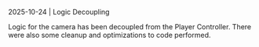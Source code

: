 2025-10-24 | Logic Decoupling

Logic for the camera has been decoupled from the Player Controller. There were also some cleanup and optimizations to code performed.